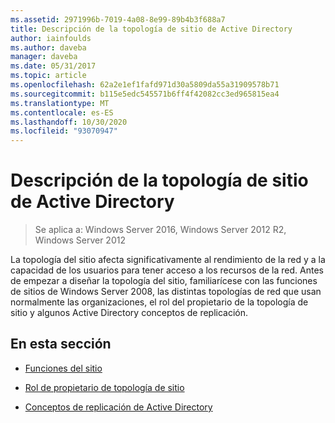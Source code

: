 ```yaml
---
ms.assetid: 2971996b-7019-4a08-8e99-89b4b3f688a7
title: Descripción de la topología de sitio de Active Directory
author: iainfoulds
ms.author: daveba
manager: daveba
ms.date: 05/31/2017
ms.topic: article
ms.openlocfilehash: 62a2e1ef1fafd971d30a5809da55a31909578b71
ms.sourcegitcommit: b115e5edc545571b6ff4f42082cc3ed965815ea4
ms.translationtype: MT
ms.contentlocale: es-ES
ms.lasthandoff: 10/30/2020
ms.locfileid: "93070947"
---
```

# <a name="understanding-active-directory-site-topology"></a>Descripción de la topología de sitio de Active Directory

>Se aplica a: Windows Server 2016, Windows Server 2012 R2, Windows Server 2012

La topología del sitio afecta significativamente al rendimiento de la red y a la capacidad de los usuarios para tener acceso a los recursos de la red. Antes de empezar a diseñar la topología del sitio, familiarícese con las funciones de sitios de Windows Server 2008, las distintas topologías de red que usan normalmente las organizaciones, el rol del propietario de la topología de sitio y algunos Active Directory conceptos de replicación.

## <a name="in-this-section"></a>En esta sección

-   [Funciones del sitio](../../ad-ds/plan/Site-Functions.md)

-   [Rol de propietario de topología de sitio](../../ad-ds/plan/Site-Topology-Owner-Role.md)

-   [Conceptos de replicación de Active Directory](../../ad-ds/get-started/replication/Active-Directory-Replication-Concepts.md)



